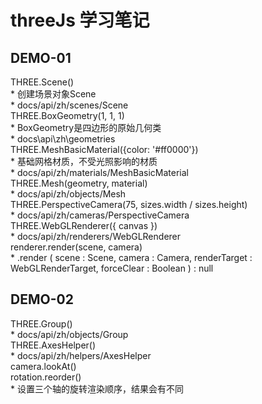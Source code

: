 # threeJs 学习笔记

## DEMO-01
  THREE.Scene()  
    * 创建场景对象Scene  
    * docs/api/zh/scenes/Scene  
  THREE.BoxGeometry(1, 1, 1)  
    * BoxGeometry是四边形的原始几何类  
    * docs\api\zh\geometries  
  THREE.MeshBasicMaterial({color: '#ff0000'})  
    * 基础网格材质，不受光照影响的材质  
    * docs/api/zh/materials/MeshBasicMaterial  
  THREE.Mesh(geometry, material)  
    * docs/api/zh/objects/Mesh  
  THREE.PerspectiveCamera(75, sizes.width / sizes.height)  
    * docs/api/zh/cameras/PerspectiveCamera  
  THREE.WebGLRenderer({ canvas })  
    * docs/api/zh/renderers/WebGLRenderer  
  renderer.render(scene, camera)  
    * .render ( scene : Scene, camera : Camera, renderTarget : WebGLRenderTarget, forceClear : Boolean ) : null
## DEMO-02
  THREE.Group()  
    * docs/api/zh/objects/Group  
  THREE.AxesHelper()  
    * docs/api/zh/helpers/AxesHelper  
  camera.lookAt()  
  rotation.reorder()  
    * 设置三个轴的旋转渲染顺序，结果会有不同  
  
  


